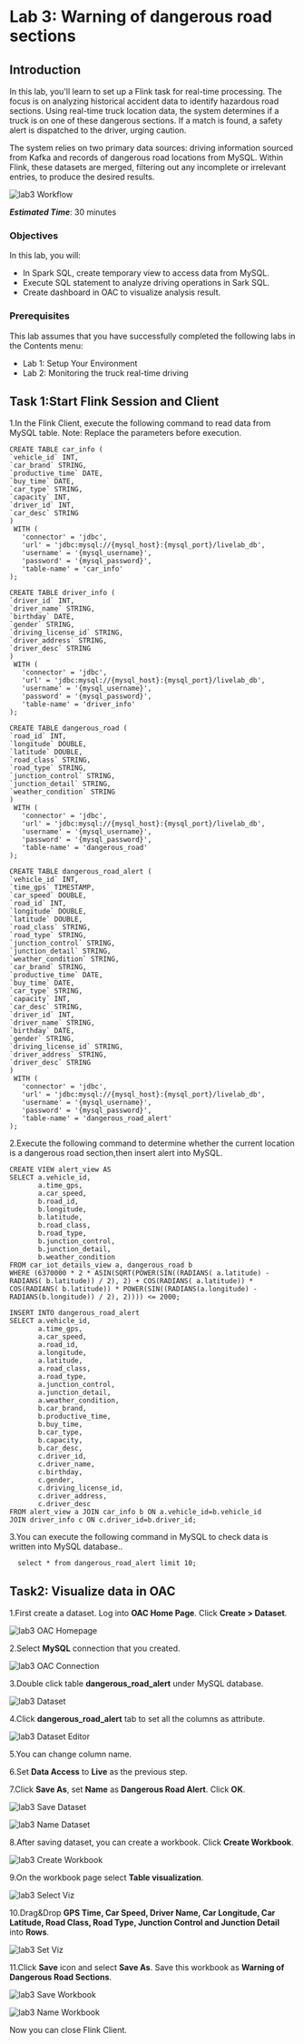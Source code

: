 # Lab 3: Warning of dangerous road sections

## Introduction

In this lab, you'll learn to set up a Flink task for real-time processing. The focus is on analyzing historical accident data to identify hazardous road sections. Using real-time truck location data, the system determines if a truck is on one of these dangerous sections. If a match is found, a safety alert is dispatched to the driver, urging caution.

The system relies on two primary data sources: driving information sourced from Kafka and records of dangerous road locations from MySQL. Within Flink, these datasets are merged, filtering out any incomplete or irrelevant entries, to produce the desired results.

![lab3 Workflow](images/03_lab3_workflow.png "workflow")

***Estimated Time***: 30 minutes

### Objectives

In this lab, you will:

- In Spark SQL, create temporary view to access data from MySQL.
- Execute SQL statement to analyze driving operations in Sark SQL.
- Create dashboard in OAC to visualize analysis result.

### Prerequisites

This lab assumes that you have successfully completed the following labs in the Contents menu:

- Lab 1: Setup Your Environment
- Lab 2: Monitoring the truck real-time driving

## Task 1:Start Flink Session and Client

1.In the Flink Client, execute the following command to read data from MySQL table. Note: Replace the parameters before execution.

```
CREATE TABLE car_info (
`vehicle_id` INT,
`car_brand` STRING,
`productive_time` DATE,
`buy_time` DATE,
`car_type` STRING,
`capacity` INT,
`driver_id` INT,
`car_desc` STRING
)
 WITH (
   'connector' = 'jdbc',
   'url' = 'jdbc:mysql://{mysql_host}:{mysql_port}/livelab_db',
   'username' = '{mysql_username}',
   'password' = '{mysql_password}',
   'table-name' = 'car_info'
);

CREATE TABLE driver_info (
`driver_id` INT,
`driver_name` STRING,
`birthday` DATE,
`gender` STRING,
`driving_license_id` STRING,
`driver_address` STRING,
`driver_desc` STRING
)
 WITH (
   'connector' = 'jdbc',
   'url' = 'jdbc:mysql://{mysql_host}:{mysql_port}/livelab_db',
   'username' = '{mysql_username}',
   'password' = '{mysql_password}',
   'table-name' = 'driver_info'
);

CREATE TABLE dangerous_road (
`road_id` INT,
`longitude` DOUBLE,
`latitude` DOUBLE,
`road_class` STRING,
`road_type` STRING,
`junction_control` STRING,
`junction_detail` STRING,
`weather_condition` STRING
)
 WITH (
   'connector' = 'jdbc',
   'url' = 'jdbc:mysql://{mysql_host}:{mysql_port}/livelab_db',
   'username' = '{mysql_username}',
   'password' = '{mysql_password}',
   'table-name' = 'dangerous_road'
);

CREATE TABLE dangerous_road_alert (
`vehicle_id` INT,
`time_gps` TIMESTAMP,
`car_speed` DOUBLE, 
`road_id` INT,
`longitude` DOUBLE,
`latitude` DOUBLE,
`road_class` STRING,
`road_type` STRING,
`junction_control` STRING,
`junction_detail` STRING,
`weather_condition` STRING,
`car_brand` STRING,
`productive_time` DATE,
`buy_time` DATE,
`car_type` STRING,
`capacity` INT,
`car_desc` STRING,
`driver_id` INT,
`driver_name` STRING,
`birthday` DATE,
`gender` STRING,
`driving_license_id` STRING,
`driver_address` STRING,
`driver_desc` STRING
)
 WITH (
   'connector' = 'jdbc',
   'url' = 'jdbc:mysql://{mysql_host}:{mysql_port}/livelab_db',
   'username' = '{mysql_username}',
   'password' = '{mysql_password}',
   'table-name' = 'dangerous_road_alert'
);
```

2.Execute the following command to determine whether the current location is a dangerous road section,then insert alert into MySQL.

```
CREATE VIEW alert_view AS
SELECT a.vehicle_id,
 	   a.time_gps,
 	   a.car_speed,
       b.road_id,
 	   b.longitude,
 	   b.latitude,
 	   b.road_class,
 	   b.road_type,
 	   b.junction_control,
 	   b.junction_detail,
 	   b.weather_condition
FROM car_iot_details_view a, dangerous_road b
WHERE (6370000 * 2 * ASIN(SQRT(POWER(SIN((RADIANS( a.latitude) - RADIANS( b.latitude)) / 2), 2) + COS(RADIANS( a.latitude)) * COS(RADIANS( b.latitude)) * POWER(SIN((RADIANS(a.longitude) - RADIANS(b.longitude)) / 2), 2)))) <= 2000;

INSERT INTO dangerous_road_alert 
SELECT a.vehicle_id,
 	   a.time_gps,
 	   a.car_speed,
       a.road_id,
 	   a.longitude,
 	   a.latitude,
 	   a.road_class,
 	   a.road_type,
 	   a.junction_control,
 	   a.junction_detail,
 	   a.weather_condition,
 	   b.car_brand,
 	   b.productive_time,
 	   b.buy_time,
 	   b.car_type,
 	   b.capacity,
 	   b.car_desc,
 	   c.driver_id,
 	   c.driver_name,
 	   c.birthday,
 	   c.gender,
 	   c.driving_license_id,
 	   c.driver_address,
 	   c.driver_desc
FROM alert_view a JOIN car_info b ON a.vehicle_id=b.vehicle_id
JOIN driver_info c ON c.driver_id=b.driver_id;
```

3.You can execute the following command in MySQL to check data is written into MySQL database..

```
  select * from dangerous_road_alert limit 10;
```

## Task2: Visualize data in OAC

1.First create a dataset. Log into **OAC Home Page**. Click **Create > Dataset**.

 ![lab3 OAC Homepage](images/03_lab3_1.png "homepage")

2.Select **MySQL** connection that you created.

 ![lab3 OAC Connection](images/03_lab3_2.png "connection")

3.Double click table **dangerous_road_alert** under MySQL database.

![lab3 Dataset](images/03_lab3_3.png "dataset")

4.Click **dangerous_road_alert** tab to set all the columns as attribute.

![lab3 Dataset Editor](images/03_lab3_4.png "ataset editor")

5.You can change column name.

6.Set **Data Access** to **Live** as the previous step.

7.Click **Save As**, set **Name** as **Dangerous Road Alert**. Click **OK**.

![lab3 Save Dataset](images/03_lab3_5.png "save dataset")

![lab3 Name Dataset](images/03_lab3_6.png "name dataset")

8.After saving dataset, you can create a workbook. Click **Create Workbook**.

![lab3 Create Workbook](images/03_lab3_7.png "create workbook")

9.On the workbook page select **Table visualization**.

![lab3 Select Viz](images/03_lab3_8.png "select viz")

10.Drag&Drop **GPS Time, Car Speed, Driver Name, Car Longitude, Car Latitude, Road Class, Road Type, Junction Control and Junction Detail** into **Rows**.

![lab3 Set Viz](images/03_lab3_9.png "set viz")

11.Click **Save** icon and select **Save As**. Save this workbook as **Warning of Dangerous Road Sections**.

![lab3 Save Workbook](images/03_lab3_10.png "save workbook")

![lab3 Name Workbook](images/03_lab3_11.png "name workbook")

Now you can close Flink Client.
